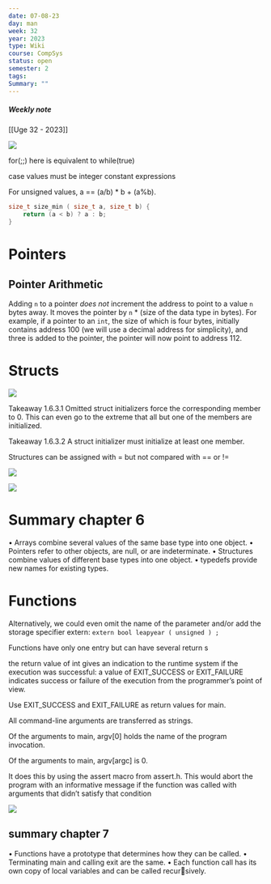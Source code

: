 ```yaml
---
date: 07-08-23
day: man
week: 32
year: 2023
type: Wiki
course: CompSys
status: open
semester: 2
tags:
Summary: ""
---
```

##### Weekly note
[[Uge 32 - 2023]]

![](https://i.imgur.com/GSWOkwz.png)

for(;;) here is equivalent to while(true)


case values must be integer constant expressions

For unsigned values, a == (a/b) * b + (a%b). 
	
```C
size_t size_min ( size_t a, size_t b) { 
	return (a < b) ? a : b; 
}
```
# Pointers
## Pointer Arithmetic
Adding `n` to a pointer _does not_ increment the address to point to a value `n` bytes away. It moves the pointer by `n` * (size of the data type in bytes). For example, if a pointer to an `int`, the size of which is four bytes, initially contains address 100 (we will use a decimal address for simplicity), and three is added to the pointer, the pointer will now point to address 112.
# Structs
![](https://i.imgur.com/M5KyNM5.png)

Takeaway 1.6.3.1 Omitted struct initializers force the corresponding member to 0. This can even go to the extreme that all but one of the members are initialized. 

Takeaway 1.6.3.2 A struct initializer must initialize at least one member.

Structures can be assigned with = but not compared with == or !=

![](https://i.imgur.com/UeWMNvF.png)


![](https://i.imgur.com/JQ0O4vw.png)

# Summary chapter 6
• Arrays combine several values of the same base type into one object. 
• Pointers refer to other objects, are null, or are indeterminate. 
• Structures combine values of different base types into one object. 
• typedefs provide new names for existing types.
# Functions
Alternatively, we could even omit the name of the parameter and/or add the storage specifier extern:
`extern bool leapyear ( unsigned ) ;`

Functions have only one entry but can have several return s

the return value of int gives an indication to the runtime system if the execution was successful: a value of EXIT_SUCCESS or EXIT_FAILURE indicates success or failure of the execution from the programmer’s point of view.

Use EXIT_SUCCESS and EXIT_FAILURE as return values for main.

All command-line arguments are transferred as strings.

Of the arguments to main, argv[0] holds the name of the program invocation.

Of the arguments to main, argv[argc] is 0.

It does this by using the assert macro from assert.h. This would abort the program with an informative message if the function was called with arguments that didn’t satisfy that condition

![](https://i.imgur.com/VsIcJ9Z.png)

## summary chapter 7
• Functions have a prototype that determines how they can be called. • Terminating main and calling exit are the same. • Each function call has its own copy of local variables and can be called recursively.